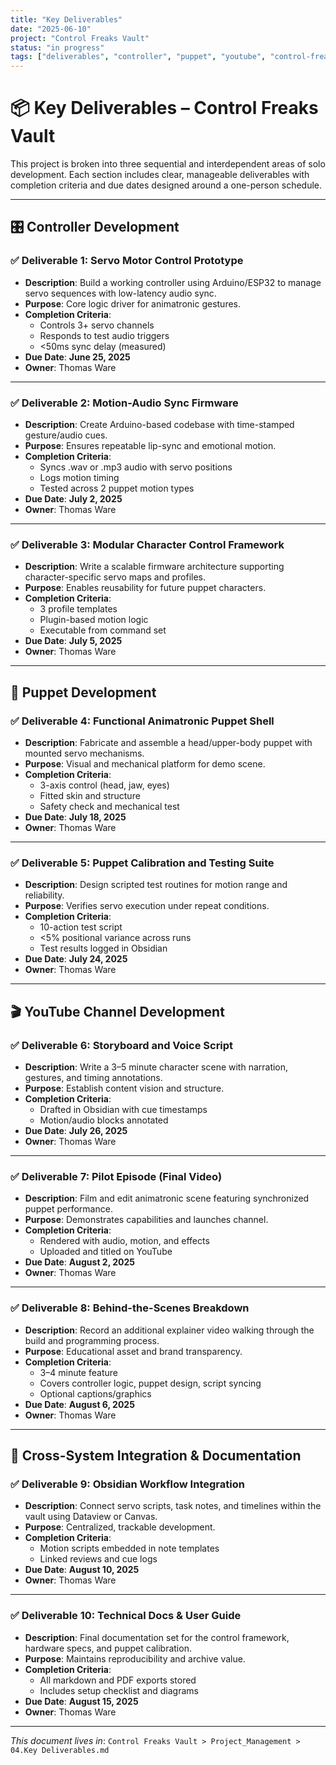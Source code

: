 ```yaml
---
title: "Key Deliverables"
date: "2025-06-10"
project: "Control Freaks Vault"
status: "in progress"
tags: ["deliverables", "controller", "puppet", "youtube", "control-freaks"]
---
```


# 📦 Key Deliverables – Control Freaks Vault

This project is broken into three sequential and interdependent areas of solo development. Each section includes clear, manageable deliverables with completion criteria and due dates designed around a one-person schedule.

---

## 🎛️ Controller Development

### ✅ Deliverable 1: Servo Motor Control Prototype

- **Description**: Build a working controller using Arduino/ESP32 to manage servo sequences with low-latency audio sync.
- **Purpose**: Core logic driver for animatronic gestures.
- **Completion Criteria**:
  - Controls 3+ servo channels
  - Responds to test audio triggers
  - <50ms sync delay (measured)
- **Due Date**: **June 25, 2025**
- **Owner**: Thomas Ware

---

### ✅ Deliverable 2: Motion-Audio Sync Firmware

- **Description**: Create Arduino-based codebase with time-stamped gesture/audio cues.
- **Purpose**: Ensures repeatable lip-sync and emotional motion.
- **Completion Criteria**:
  - Syncs .wav or .mp3 audio with servo positions
  - Logs motion timing
  - Tested across 2 puppet motion types
- **Due Date**: **July 2, 2025**
- **Owner**: Thomas Ware

---

### ✅ Deliverable 3: Modular Character Control Framework

- **Description**: Write a scalable firmware architecture supporting character-specific servo maps and profiles.
- **Purpose**: Enables reusability for future puppet characters.
- **Completion Criteria**:
  - 3 profile templates
  - Plugin-based motion logic
  - Executable from command set
- **Due Date**: **July 5, 2025**
- **Owner**: Thomas Ware

---

## 🤖 Puppet Development

### ✅ Deliverable 4: Functional Animatronic Puppet Shell

- **Description**: Fabricate and assemble a head/upper-body puppet with mounted servo mechanisms.
- **Purpose**: Visual and mechanical platform for demo scene.
- **Completion Criteria**:
  - 3-axis control (head, jaw, eyes)
  - Fitted skin and structure
  - Safety check and mechanical test
- **Due Date**: **July 18, 2025**
- **Owner**: Thomas Ware

---

### ✅ Deliverable 5: Puppet Calibration and Testing Suite

- **Description**: Design scripted test routines for motion range and reliability.
- **Purpose**: Verifies servo execution under repeat conditions.
- **Completion Criteria**:
  - 10-action test script
  - <5% positional variance across runs
  - Test results logged in Obsidian
- **Due Date**: **July 24, 2025**
- **Owner**: Thomas Ware

---

## 🎬 YouTube Channel Development

### ✅ Deliverable 6: Storyboard and Voice Script

- **Description**: Write a 3–5 minute character scene with narration, gestures, and timing annotations.
- **Purpose**: Establish content vision and structure.
- **Completion Criteria**:
  - Drafted in Obsidian with cue timestamps
  - Motion/audio blocks annotated
- **Due Date**: **July 26, 2025**
- **Owner**: Thomas Ware

---

### ✅ Deliverable 7: Pilot Episode (Final Video)

- **Description**: Film and edit animatronic scene featuring synchronized puppet performance.
- **Purpose**: Demonstrates capabilities and launches channel.
- **Completion Criteria**:
  - Rendered with audio, motion, and effects
  - Uploaded and titled on YouTube
- **Due Date**: **August 2, 2025**
- **Owner**: Thomas Ware

---

### ✅ Deliverable 8: Behind-the-Scenes Breakdown

- **Description**: Record an additional explainer video walking through the build and programming process.
- **Purpose**: Educational asset and brand transparency.
- **Completion Criteria**:
  - 3–4 minute feature
  - Covers controller logic, puppet design, script syncing
  - Optional captions/graphics
- **Due Date**: **August 6, 2025**
- **Owner**: Thomas Ware

---

## 🧩 Cross-System Integration & Documentation

### ✅ Deliverable 9: Obsidian Workflow Integration

- **Description**: Connect servo scripts, task notes, and timelines within the vault using Dataview or Canvas.
- **Purpose**: Centralized, trackable development.
- **Completion Criteria**:
  - Motion scripts embedded in note templates
  - Linked reviews and cue logs
- **Due Date**: **August 10, 2025**
- **Owner**: Thomas Ware

---

### ✅ Deliverable 10: Technical Docs & User Guide

- **Description**: Final documentation set for the control framework, hardware specs, and puppet calibration.
- **Purpose**: Maintains reproducibility and archive value.
- **Completion Criteria**:
  - All markdown and PDF exports stored
  - Includes setup checklist and diagrams
- **Due Date**: **August 15, 2025**
- **Owner**: Thomas Ware

---

*This document lives in*: `Control Freaks Vault > Project_Management > 04.Key Deliverables.md`

